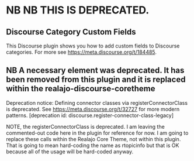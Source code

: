 # NB NB THIS IS DEPRECATED. 


## Discourse Category Custom Fields

This Discourse plugin shows you how to add custom fields to Discourse categories. For more see https://meta.discourse.org/t/184485.



## NB  A necessary element was deprecated.  It has been removed from this plugin and it is replaced within the realajo-discourse-coretheme

Deprecation notice: Defining connector classes via registerConnectorClass is deprecated. See https://meta.discourse.org/t/32727 for more modern patterns. [deprecation id: discourse.register-connector-class-legacy]

NOTE, the registerConnectorClass is deprecated.   I am leaving the commented-out code here in the plugin for reference for now. 
I am going to replace these calls within the Realajo Core Theme, not within this plugin. 
That is going to mean hard-coding the name as rtopicinfo but that is OK because all of the usage will be hard-coded anyway. 

      

